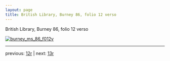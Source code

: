 ```yaml
---
layout: page
title: British Library, Burney 86, folio 12 verso
---
```


British Library, Burney 86, folio 12 verso

[![burney_ms_86_f012v](http://www.homermultitext.org/iipsrv?IIIF=/project/homer/pyramidal/deepzoom/bl/burney86imgs/v1/burney_ms_86_f012v.tif/full/800,/0/default.jpg)](http://www.homermultitext.org/ict2/?urn=urn:cite2:bl:burney86imgs.v1:burney_ms_86_f012v) 

---

previous:  [12r](../12r/) | next: [13r](../13r/)